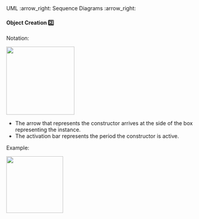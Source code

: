 <link rel="stylesheet" href="{{baseUrl}}/css/textbook.css">

<div class="website-content">

<div id="path">UML :arrow_right: Sequence Diagrams :arrow_right:</div>

<div id="title">

#### Object Creation :two:

</div>

<div id="body">

Notation:

<img src="{{baseUrl}}/uml/sequenceDiagrams/objectCreation/images/notation.png" height="180" />
<p/>

<tip-box type="info">

* The arrow that represents the constructor arrives at the side of the box representing the instance.
* The activation bar represents the period the constructor is active.

</tip-box>

<tip-box>

Example:

<img src="{{baseUrl}}/uml/sequenceDiagrams/objectCreation/images/logicMinefield.png" height="150" />
<p/>

</tip-box>

</div>

</div>
